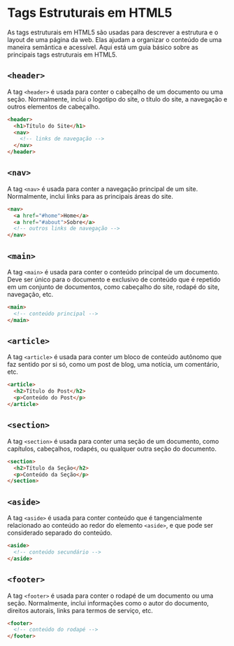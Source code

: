 # Tags Estruturais em HTML5

As tags estruturais em HTML5 são usadas para descrever a estrutura e o layout de uma página da web. Elas ajudam a organizar o conteúdo de uma maneira semântica e acessível. Aqui está um guia básico sobre as principais tags estruturais em HTML5.

## `<header>`

A tag `<header>` é usada para conter o cabeçalho de um documento ou uma seção. Normalmente, inclui o logotipo do site, o título do site, a navegação e outros elementos de cabeçalho.

```html
<header>
  <h1>Título do Site</h1>
  <nav>
    <!-- links de navegação -->
  </nav>
</header>
```

## `<nav>`

A tag `<nav>` é usada para conter a navegação principal de um site. Normalmente, inclui links para as principais áreas do site.

```html
<nav>
  <a href="#home">Home</a>
  <a href="#about">Sobre</a>
  <!-- outros links de navegação -->
</nav>
```

## `<main>`

A tag `<main>` é usada para conter o conteúdo principal de um documento. Deve ser único para o documento e exclusivo de conteúdo que é repetido em um conjunto de documentos, como cabeçalho do site, rodapé do site, navegação, etc.

```html
<main>
  <!-- conteúdo principal -->
</main>
```

## `<article>`

A tag `<article>` é usada para conter um bloco de conteúdo autônomo que faz sentido por si só, como um post de blog, uma notícia, um comentário, etc.

```html
<article>
  <h2>Título do Post</h2>
  <p>Conteúdo do Post</p>
</article>
```

## `<section>`

A tag `<section>` é usada para conter uma seção de um documento, como capítulos, cabeçalhos, rodapés, ou qualquer outra seção do documento.

```html
<section>
  <h2>Título da Seção</h2>
  <p>Conteúdo da Seção</p>
</section>
```

## `<aside>`

A tag `<aside>` é usada para conter conteúdo que é tangencialmente relacionado ao conteúdo ao redor do elemento `<aside>`, e que pode ser considerado separado do conteúdo.

```html
<aside>
  <!-- conteúdo secundário -->
</aside>
```

## `<footer>`

A tag `<footer>` é usada para conter o rodapé de um documento ou uma seção. Normalmente, inclui informações como o autor do documento, direitos autorais, links para termos de serviço, etc.

```html
<footer>
  <!-- conteúdo do rodapé -->
</footer>
```


